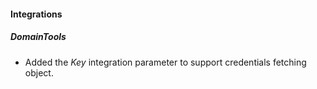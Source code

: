 
#### Integrations
##### DomainTools
- Added the *Key* integration parameter to support credentials fetching object.
